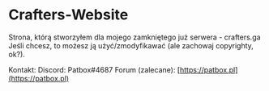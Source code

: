 # Crafters-Website
Strona, którą stworzyłem dla mojego zamkniętego już serwera - crafters.ga
Jeśli chcesz, to możesz ją użyć/zmodyfikawać (ale zachowaj copyrighty, ok?).

Kontakt:
  Discord: Patbox#4687
  Forum (zalecane): [https://patbox.pl](https://patbox.pl)
